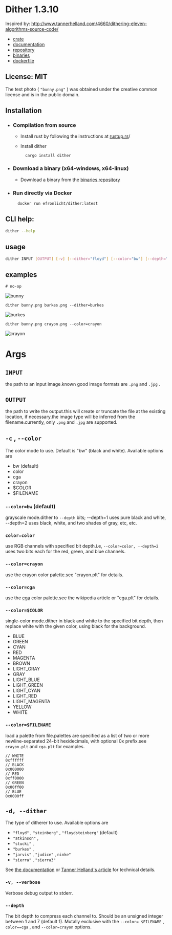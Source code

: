 # Dither 1.3.10

Inspired by: <http://www.tannerhelland.com/4660/dithering-eleven-algorithms-source-code/>

* [crate](https://crates.io/crates/dither)
* [documentation](https://docs.rs/dither/1.3.10/dither/)
* [repository](https://gitlab.com/efronlicht/dither)
* [binaries](https://gitlab.com/efronlicht/dither-binaries)
* [dockerfile](https://hub.docker.com/r/efronlicht/dither)

## License: MIT

The test photo ( `"bunny.png"` ) was obtained under the creative common license and is in the public domain.

## Installation

* ### Compilation from source

    - Install rust  by following the instructions at [rustup.rs](https://rustup.rs/)/
    - Install dither

            cargo install dither

* ### Download a binary (x64-windows, x64-linux)

    - Download a binary from the [binaries repository](https://gitlab.com/efronlicht/dither-binaries)

* ### Run directly via Docker

        docker run efronlicht/dither:latest

## CLI help:

``` bash
dither --help
```

## usage

``` bash
dither INPUT [OUTPUT] [-v] [--dither="floyd"] [--color="bw"] [--depth="1"] [--help]
```

## examples

    # no-op

![bunny](bunny.png)

    dither bunny.png burkes.png --dither=burkes

![burkes](burkes.png)

    dither bunny.png crayon.png --color=crayon

![crayon](crayon.png)

# Args

## `INPUT` 

the path to an input image.known good image formats are `.png` and `.jpg` .

## `OUTPUT` 

the path to write the output.this will create or truncate the file at the existing location, if necessary.the image type will be inferred from the filename.currently, only `.png` and `.jpg` are supported.

## `-c` , `--color` 

The color mode to use. Default is "bw" (black and white).
Available options are

* bw (default)
* color
* cga
* crayon
* $COLOR
* $FILENAME

### `--color=bw` (default)

grayscale mode.dither to `--depth` bits; --depth=1 uses pure black and white, --depth=2 uses black, white, and two shades of gray, etc, etc.

### `color=color` 

use RGB channels with specified bit depth.i.e, `--color=color, --depth=2` uses two bits each for the red, green, and blue channels.

### `--color=crayon` 

use the crayon color palette.see "crayon.plt" for details.

### `--color=cga` 

use the [cga](https://en.wikipedia.org/wiki/Color_Graphics_Adapter) color palette.see the wikipedia article or "cga.plt" for details.

### `--color=$COLOR` 

single-color mode.dither in black and white to the specified bit depth, then replace white with the given color, using black for the background.

* BLUE
* GREEN
* CYAN
* RED
* MAGENTA
* BROWN
* LIGHT_GRAY
* GRAY
* LIGHT_BLUE
* LIGHT_GREEN
* LIGHT_CYAN
* LIGHT_RED
* LIGHT_MAGENTA
* YELLOW
* WHITE

### `--color=$FILENAME` 

load a palette from file.palettes are specified as a list of two or more newline-separated 24-bit hexidecimals, with optional 0x prefix.see `crayon.plt` and `cga.plt` for examples.

    // WHITE
    0xffffff
    // BLACK
    0x000000
    // RED
    0xff0000
    // GREEN
    0x00ff00
    // BLUE
    0x0000ff

## `-d, --dither` 

The type of ditherer to use. Available options are

* `"floyd"` , `"steinberg"` , `"floydsteinberg"` (default)
* `"atkinson"` , 
* `"stucki"` , 
* `"burkes"` , 
* `"jarvis"` , `"judice"` , `ninke"` 
* `"sierra"` , `"sierra3"` 

See [the documentation](https://docs.rs/dither/1.3.5/dither/ditherer/index.html) or [Tanner Helland's article](http://www.tannerhelland.com/4660/dithering-eleven-algorithms-source-code) for technical details.

### `-v, --verbose` 

Verbose debug output to stderr.

### `--depth` 

The bit depth to compress each channel to. Should be an unsigned integer between 1 and 7 (default 1). Mutally exclusive with the `--color= $FILENAME` , `color==cga` , and `--color=crayon` options.
